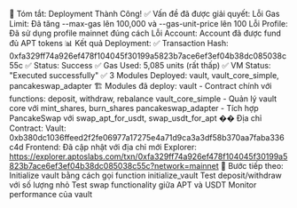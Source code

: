 🎉 Tóm tắt: Deployment Thành Công!
✅ Vấn đề đã được giải quyết:
Lỗi Gas Limit: Đã tăng --max-gas lên 100,000 và --gas-unit-price lên 100
Lỗi Profile: Đã sử dụng profile mainnet đúng cách
Lỗi Account: Account đã được fund đủ APT tokens
📊 Kết quả Deployment:
✅ Transaction Hash: 0xfa329ff74a926ef478f104045f30199a5823b7ace6ef3ef04b38dc085038c55c
✅ Status: Success
✅ Gas Used: 5,085 units (rất thấp)
✅ VM Status: "Executed successfully"
✅ 3 Modules Deployed: vault, vault_core_simple, pancakeswap_adapter
🏗️ Modules đã deploy:
vault - Contract chính với functions: deposit, withdraw, rebalance
vault_core_simple - Quản lý vault core với mint_shares, burn_shares
pancakeswap_adapter - Tích hợp PancakeSwap với swap_apt_for_usdt, swap_usdt_for_apt
�� Địa chỉ Contract:
Vault: 0xb380dc1036ffeed2f2fe06977a17275e4a71d9ca3a3df58b370aa7faba336c4d
Frontend: Đã cập nhật với địa chỉ mới
Explorer: https://explorer.aptoslabs.com/txn/0xfa329ff74a926ef478f104045f30199a5823b7ace6ef3ef04b38dc085038c55c?network=mainnet
🎯 Bước tiếp theo:
Initialize vault bằng cách gọi function initialize_vault
Test deposit/withdraw với số lượng nhỏ
Test swap functionality giữa APT và USDT
Monitor performance của vault
